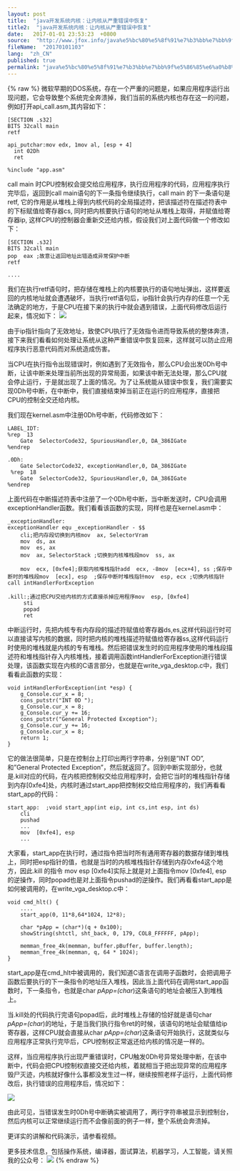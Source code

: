 ```yaml
---
layout: post
title:  "java开发系统内核：让内核从严重错误中恢复"
title2:  "java开发系统内核：让内核从严重错误中恢复"
date:   2017-01-01 23:53:23  +0800
source:  "http://www.jfox.info/java%e5%bc%80%e5%8f%91%e7%b3%bb%e7%bb%9f%e5%86%85%e6%a0%b8%e8%ae%a9%e5%86%85%e6%a0%b8%e4%bb%8e%e4%b8%a5%e9%87%8d%e9%94%99%e8%af%af%e4%b8%ad%e6%81%a2%e5%a4%8d.html"
fileName:  "20170101103"
lang:  "zh_CN"
published: true
permalink: "java%e5%bc%80%e5%8f%91%e7%b3%bb%e7%bb%9f%e5%86%85%e6%a0%b8%e8%ae%a9%e5%86%85%e6%a0%b8%e4%bb%8e%e4%b8%a5%e9%87%8d%e9%94%99%e8%af%af%e4%b8%ad%e6%81%a2%e5%a4%8d.html"
---
```

{% raw %}
微软早期的DOS系统，存在一个严重的问题是，如果应用程序运行出现问题，它会导致整个系统完全奔溃掉，我们当前的系统内核也存在这一的问题，例如打开api_call.asm,其内容如下：

    [SECTION .s32]
    BITS 32call main
    retf
    
    api_putchar:mov edx, 1mov al, [esp + 4]
      int 02Dh
      ret
    
    %include "app.asm"

call main 时CPU控制权会提交给应用程序，执行应用程序的代码，应用程序执行完毕后，返回到call main语句的下一条指令继续执行，call main 的下一条语句是retf, 它的作用是从堆栈上得到内核代码的全局描述符，把该描述符在描述符表中的下标赋值给寄存器cs, 同时把内核要执行语句的地址从堆栈上取得，并赋值给寄存器ip, 这样CPU的控制器会重新交还给内核，假设我们对上面代码做一个修改如下：

    [SECTION .s32]
    BITS 32call main
    pop  eax ;故意让返回地址出错造成异常保护中断
    retf
    
    ....

我们在执行retf语句时，把存储在堆栈上的内核要执行的语句地址弹出，这样要返回的内核地址就会遭遇破坏，当执行retf语句后，ip指针会执行内存的任意一个无法确定的地方，于是CPU在接下来的执行中就会遇到错误，上面代码修改后运行起来，情况如下： 
![](2071b73.png)

由于ip指针指向了无效地址，致使CPU执行了无效指令进而导致系统的整体奔溃，接下来我们看看如何处理让系统从这种严重错误中恢复回来，这样就可以防止应用程序执行恶意代码而对系统造成伤害。

当CPU在执行指令出现错误时，例如遇到了无效指令，那么CPU会出发0Dh号中断，让该中断来处理当前所出现的异常局面，如果该中断无法处理，那么CPU就会停止运行，于是就出现了上面的情况。为了让系统能从错误中恢复，我们需要实现0Dh号中断，在中断中，我们直接结束掉当前正在运行的应用程序，直接把CPU的控制全交还给内核。

我们现在kernel.asm中注册0Dh号中断，代码修改如下：

    LABEL_IDT:
    %rep  13
        Gate  SelectorCode32, SpuriousHandler,0, DA_386IGate
    %endrep
    
    .0Dh:
        Gate SelectorCode32, exceptionHandler,0, DA_386IGate
     %rep  18
        Gate  SelectorCode32, SpuriousHandler,0, DA_386IGate
    %endrep

上面代码在中断描述符表中注册了一个0Dh号中断，当中断发送时，CPU会调用exceptionHandler函数。我们看看该函数的实现，同样也是在kernel.asm中：

    _exceptionHandler:
    exceptionHandler equ _exceptionHandler - $$
        cli;把内存段切换到内核mov  ax, SelectorVram
        mov  ds, ax
        mov  es, ax 
        mov  ax, SelectorStack ;切换到内核堆栈段mov  ss, ax
    
        mov  ecx, [0xfe4];获取内核堆栈指针add  ecx, -8mov  [ecx+4], ss ;保存中断时的堆栈段mov  [ecx], esp  ;保存中断时堆栈指针mov  esp, ecx ;切换内核指针call intHandlerForException
    
    .kill:;通过把CPU交给内核的方式直接杀掉应用程序mov  esp, [0xfe4]
         sti
         popad
         ret

中断运行时，先把内核专有内存段的描述符赋值给寄存器ds,es,这样代码运行时可以直接读写内核的数据，同时把内核的堆栈描述符赋值给寄存器ss,这样代码运行时使用的堆栈就是内核的专有堆栈。然后把错误发生时的应用程序使用的堆栈段描述符和堆栈指针存入内核堆栈，接着调用函数intHandlerForException进行错误处理，该函数实现在内核的C语言部分，也就是在write_vga_desktop.c中，我们看看此函数的实现：

    void intHandlerForException(int *esp) {
        g_Console.cur_x = 8;
        cons_putstr("INT 0D ");
        g_Console.cur_x = 8;
        g_Console.cur_y += 16;
        cons_putstr("General Protected Exception"); 
        g_Console.cur_y += 16;
        g_Console.cur_x = 8;
        return 1;
    }

它的做法很简单，只是在控制台上打印出两行字符串，分别是”INT OD”,和”General Protected Exception”，然后就返回了。回到中断实现部分，也就是.kill对应的代码，在内核把控制权交给应用程序时，会把它当时的堆栈指针存储到内存[0xfe4]处，内核时通过start_app把控制权交给应用程序的，我们再看看start_app的代码：

    start_app:  ;void start_app(int eip, int cs,int esp, int ds)
        cli
        pushad
        ...
        mov  [0xfe4], esp
        ...

大家看，start_app在执行时，通过指令把当时所有通用寄存器的数据存储到堆栈上，同时把esp指针的值，也就是当时的内核堆栈指针存储到内存0xfe4这个地方，因此.kill 的指令 mov esp [0xfe4]实际上就是对上面指令mov [0xfe4], esp 的逆操作，同时popad也是对上面指令pushad的逆操作。我们再看看start_app是如何被调用的，在write_vga_desktop.c中：

    void cmd_hlt() {
        ....
        start_app(0, 11*8,64*1024, 12*8);
    
        char *pApp = (char*)(q + 0x100);
        showString(shtctl, sht_back, 0, 179, COL8_FFFFFF, pApp);
    
        memman_free_4k(memman, buffer.pBuffer, buffer.length);
        memman_free_4k(memman, q, 64 * 1024);
    }

start_app是在cmd_hlt中被调用的，我们知道C语言在调用子函数时，会把调用子函数后要执行的下一条指令的地址压入堆栈，因此当上面代码在调用start_app函数时，下一条指令，也就是char *pApp=(char*)这条语句的地址会被压入到堆栈上。

当.kill处的代码执行完语句popad后，此时堆栈上存储的恰好就是语句char *pApp=(char*)的地址，于是当我们执行指令ret的时候，该语句的地址会赋值给ip寄存器，这样CPU就会直接从char *pApp=(char*)这条语句开始执行，这就类似与应用程序正常执行完毕后，CPU控制权正常返还给内核的情况是一样的。

这样，当应用程序执行出现严重错误时，CPU触发0Dh号异常处理中断，在该中断中，代码会把CPU控制权直接交还给内核，着就相当于把出现异常的应用程序毁尸灭迹，内核就好像什么事都没发生过一样，继续按照老样子运行，上面代码修改后，执行错误的应用程序后，情况如下：

![](ee4ace8.png)

由此可见，当错误发生时0Dh号中断确实被调用了，两行字符串被显示到控制台，然后内核可以正常继续运行而不会像前面的例子一样，整个系统会奔溃掉。

更详实的讲解和代码演示，请参看视频。

更多技术信息，包括操作系统，编译器，面试算法，机器学习，人工智能，请关照我的公众号： 
![](c755c19.png)
{% endraw %}
